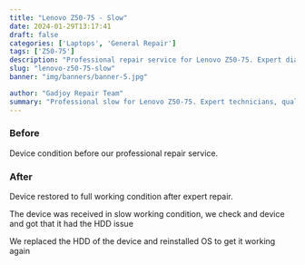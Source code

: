 ```yaml
---
title: "Lenovo Z50-75 - Slow"
date: 2024-01-29T13:17:41
draft: false
categories: ['Laptops', 'General Repair']
tags: ['Z50-75']
description: "Professional repair service for Lenovo Z50-75. Expert diagnosis and quality repairs in Bangalore."
slug: "lenovo-z50-75-slow"
banner: "img/banners/banner-5.jpg"

author: "Gadjoy Repair Team"
summary: "Professional slow for Lenovo Z50-75. Expert technicians, quality parts, warranty included."
---
```


### Before

Device condition before our professional repair service.

### After

Device restored to full working condition after expert repair.

The device was received in slow working condition, we check and device and got that it had the HDD issue

We replaced the HDD of the device and reinstalled OS to get it working again